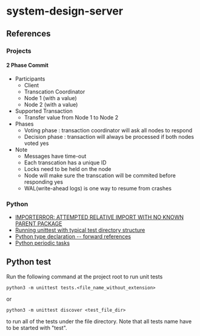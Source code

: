 # system-design-server

## References

### Projects
#### 2 Phase Commit
- Participants
    - Client
    - Transcation Coordinator
    - Node 1 (with a value)
    - Node 2 (with a value)
- Supported Transaction
    - Transfer value from Node 1 to Node 2
- Phases
    - Voting phase : transaction coordinator will ask all nodes to respond
    - Decision phase : transaction will always be processed if both nodes voted yes
- Note
    - Messages have time-out
    - Each transcation has a unique ID
    - Locks need to be held on the node
    - Node will make sure the transcation will be commited before responding yes
    - WAL(write-ahead logs) is one way to resume from crashes


### Python
- [IMPORTERROR: ATTEMPTED RELATIVE IMPORT WITH NO KNOWN PARENT PACKAGE](https://iq-inc.com/importerror-attempted-relative-import/)
- [Running unittest with typical test directory structure](https://stackoverflow.com/questions/1896918/running-unittest-with-typical-test-directory-structure)
- [Python type declaration -- forward references](https://peps.python.org/pep-0484/#forward-references)
- [Python periodic tasks](https://medium.com/greedygame-engineering/an-elegant-way-to-run-periodic-tasks-in-python-61b7c477b679)

## Python test
Run the following command at the project root to run unit tests
```
python3 -m unittest tests.<file_name_without_extension>
```
or
```
python3 -m unittest discover <test_file_dir>
```
to run all of the tests under the file directory. Note that all tests name have to be started with "test".
